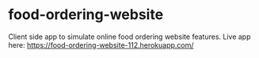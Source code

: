 ﻿# food-ordering-website
Client side app to simulate online food ordering website features.
Live app here: https://food-ordering-website-112.herokuapp.com/
